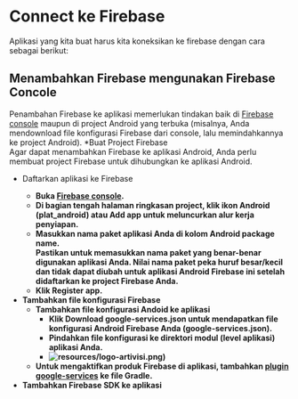 # Connect ke Firebase
Aplikasi yang kita buat harus kita koneksikan ke firebase dengan cara sebagai berikut:

## Menambahkan Firebase mengunakan Firebase Concole
Penambahan Firebase ke aplikasi memerlukan tindakan baik di [Firebase console](https://console.firebase.google.com/u/0/) maupun di project Android yang terbuka (misalnya, Anda mendownload file konfigurasi Firebase dari console, lalu memindahkannya ke project Android).
*Buat Project Firebase<br/>
Agar dapat menambahkan Firebase ke aplikasi Android, Anda perlu membuat project Firebase untuk dihubungkan ke aplikasi Android.
* Daftarkan aplikasi ke Firebase<b/>
  + Buka [Firebase console](https://console.firebase.google.com/u/0/).
  + Di bagian tengah halaman ringkasan project, klik ikon Android (plat_android) atau Add app untuk meluncurkan alur kerja penyiapan.
  + Masukkan nama paket aplikasi Anda di kolom Android package name.<br/>
     Pastikan untuk memasukkan nama paket yang benar-benar digunakan aplikasi Anda. Nilai nama paket peka huruf besar/kecil dan tidak dapat diubah untuk aplikasi Android Firebase ini setelah didaftarkan ke project Firebase Anda.
  + Klik Register app.<b/>
* Tambahkan file konfigurasi Firebase<br/>
  + Tambahkan file konfigurasi Andoid ke aplikasi
    - Klik Download google-services.json untuk mendapatkan file konfigurasi Android Firebase Anda (google-services.json).
    - Pindahkan file konfigurasi ke direktori modul (level aplikasi) aplikasi Anda.
    - ![resources/logo-artivisi.png](https://www.gstatic.com/mobilesdk/160426_mobilesdk/images/android_studio_project_panel@2x.png))
  + Untuk mengaktifkan produk Firebase di aplikasi, tambahkan [plugin google-services](https://developers.google.com/android/guides/google-services-plugin) ke file Gradle.
* Tambahkan Firebase SDK ke aplikasi
